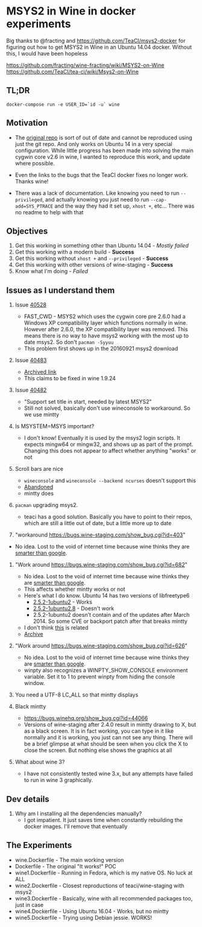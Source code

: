 # MSYS2 in Wine in docker experiments

Big thanks to @fracting and https://github.com/TeaCI/msys2-docker for figuring
out how to get MSYS2 in Wine in an Ubuntu 14.04 docker. Without this, I would
have been hopeless

https://github.com/fracting/wine-fracting/wiki/MSYS2-on-Wine
https://github.com/TeaCI/tea-ci/wiki/Msys2-on-Wine

## TL;DR

```
docker-compose run -e USER_ID=`id -u` wine
```

## Motivation

- The [original repo](https://github.com/TeaCI/msys2-docker) is sort of out
of date and cannot be reproduced using just the git repo. And only works on
Ubuntu 14 in a very special configuration. While little progress has been
made into solving the main cygwin core v2.6 in wine, I wanted to reproduce
this work, and update where possible.

- Even the links to the bugs that the TeaCI docker fixes no longer work. Thanks
wine!

- There was a lack of documentation. Like knowing you need to run `--privileged`,
and actually knowing you just need to run `--cap-add=SYS_PTRACE` and the way they
had it set up, `xhost +`, etc... There was no readme to help with that


## Objectives

1. Get this working in something other than Ubuntu 14.04 - *Mostly failed*
1. Get this working with a modern build - **Success**
1. Get this working without `xhost +` and `--privileged` - **Success**
1. Get this working with other versions of wine-staging - **Success**
1. Know what I'm doing - *Failed*

## Issues as I understand them

1. Issue [40528](https://bugs.winehq.org/show_bug.cgi?id=40528)
    - FAST_CWD - MSYS2 which uses the cygwin core pre 2.6.0 had a Windows XP
compatibility layer which functions normally in wine. However after 2.6.0, the
XP compatibility layer was removed. This means there is no way to have msys2
working with the most up to date msys2. So don't `pacman -Syyuu`
    - This problem first shows up in the 20160921 msys2 download

1. Issue [40483](https://bugs.winehq.org/show_bug.cgi?id=40483)
    - [Archived link](https://www.winehq.org/pipermail/wine-bugs/2016-July/447244.html)
    - This claims to be fixed in wine 1.9.24

1. Issue [40482](https://bugs.winehq.org/show_bug.cgi?id=40482)
    - "Support set title in start, needed by latest MSYS2"
    - Still not solved, basically don't use wineconsole to workaround. So we use mintty

1. Is MSYSTEM=MSYS important?
    - I don't know! Eventually it is used by the msys2 login scripts. It expects
mingw64 or mingw32, and shows up as part of the prompt. Changing this does not
appear to affect whether anything "works" or not

1. Scroll bars are nice
    - `wineconsole` and `wineconsole --backend ncurses` doesn't support this
    - [Abandoned](https://bugs.winehq.org/show_bug.cgi?id=5856)
    - mintty does

1. `pacman` upgrading msys2.
    - teaci has a good solution. Basically you have to point to their repos,
    which are still a little out of date, but a little more up to date

1. "workaround https://bugs.wine-staging.com/show_bug.cgi?id=403"
  - No idea. Lost to the void of internet time because wine thinks they are [smarter
than google](https://bugs.winehq.org/show_bug.cgi?id=35756).

1. "Work around https://bugs.wine-staging.com/show_bug.cgi?id=682"
    - No idea. Lost to the void of internet time because wine thinks they are [smarter
than google](https://bugs.winehq.org/show_bug.cgi?id=35756).
    - This affects whether mintty works or not
    - Here's what I do know. Ubuntu 14 has two versions of libfreetype6
      - [2.5.2-1ubuntu2](https://launchpad.net/ubuntu/trusty/amd64/libfreetype6/2.5.2-1ubuntu2) - Works
      - [2.5.2-1ubuntu2.8](https://launchpad.net/ubuntu/trusty/amd64/libfreetype6/2.5.2-1ubuntu2.8) - Doesn't work
      - 2.5.2-1ubuntu2 doesn't contain and of the updates after March 2014. So some CVE
  or backport patch after that breaks mintty
    - I don't think [this](https://bugs.winehq.org/show_bug.cgi?id=43715) is related
    - [Archive](https://www.winehq.org/pipermail/wine-bugs/2017-September/476182.html)

1. "Work around https://bugs.wine-staging.com/show_bug.cgi?id=626"
    - No idea. Lost to the void of internet time because wine thinks they are [smarter
than google](https://bugs.winehq.org/show_bug.cgi?id=35756).
    - winpty also recognizes a WINPTY_SHOW_CONSOLE environment variable. Set it to 1
to prevent winpty from hiding the console window.

1. You need a UTF-8 LC_ALL so that mintty displays

1. Black mintty
    - https://bugs.winehq.org/show_bug.cgi?id=44066
    - Versions of wine-staging after 2.4.0 result in mintty drawing
to X, but as a black screen. It is in fact working, you can type in it like
normally and it is working, you just can not see any thing. There will be a brief
glimpse at what should be seen when you click the X to close the screen. But
nothing else shows the graphics at all

1. What about wine 3?
    - I have not consistently tested wine 3.x, but any attempts have failed to run
in wine 3 graphically.

## Dev details

1. Why am I installing all the dependencies manually?
    - I got impatient. It just saves time when constantly rebuilding the docker
images. I'll remove that eventually

## The Experiments

- wine.Dockerfile - The main working version
- Dockerfile - The original "It works!" POC
- wine1.Dockerfile - Running in Fedora, which is my native OS. No luck at ALL
- wine2.Dockerfile - Closest reproductions of teaci/wine-staging with msys2
- wine3.Dockerfile - Basically, wine with all recommended packages too, just in
case
- wine4.Dockerfile - Using Ubuntu 16.04 - Works, but no mintty
- wine5.Dockerfile - Trying using Debian jessie. WORKS!
